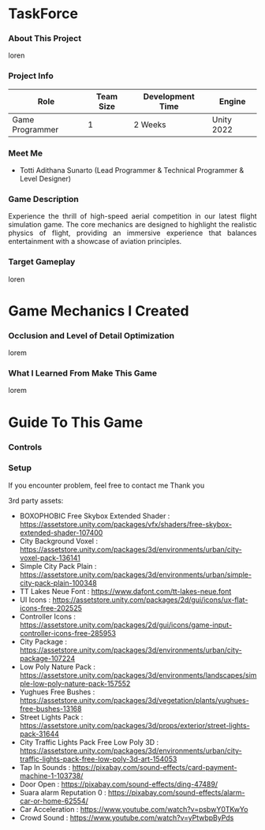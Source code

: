 <h1>TaskForce</h1>

<h3>About This Project</h3>
loren

<h3>Project Info</h3>

| **Role** | **Team Size** | **Development Time** | **Engine** |
|----------|---------------|---------------------|------------|
| Game Programmer | 1 | 2 Weeks | Unity 2022 |

<h3>Meet Me</h3>

- Totti Adithana Sunarto (Lead Programmer & Technical Programmer & Level Designer)

<h3>Game Description</h3>
<p align="justify">Experience the thrill of high-speed aerial competition in our latest flight simulation game. The core mechanics are designed to highlight the realistic physics of flight, providing an immersive experience that balances entertainment with a showcase of aviation principles.
</p>

<h3>Target Gameplay</h3>
<p align="justify">loren</p>

# Game Mechanics I Created

<h3>Occlusion and Level of Detail Optimization</h3>
<p align="justify">lorem</p>

<h3>What I Learned From Make This Game</h3>
<p align="justify">lorem</p>

# Guide To This Game
<h3>Controls</h3>


<h3>Setup</h3>


If you encounter problem, feel free to contact me
Thank you

3rd party assets:
- BOXOPHOBIC Free Skybox Extended Shader : https://assetstore.unity.com/packages/vfx/shaders/free-skybox-extended-shader-107400
- City Background Voxel : https://assetstore.unity.com/packages/3d/environments/urban/city-voxel-pack-136141
- Simple City Pack Plain : https://assetstore.unity.com/packages/3d/environments/urban/simple-city-pack-plain-100348
- TT Lakes Neue Font : https://www.dafont.com/tt-lakes-neue.font
- UI Icons : https://assetstore.unity.com/packages/2d/gui/icons/ux-flat-icons-free-202525
- Controller Icons : https://assetstore.unity.com/packages/2d/gui/icons/game-input-controller-icons-free-285953
- City Package : https://assetstore.unity.com/packages/3d/environments/urban/city-package-107224
- Low Poly Nature Pack : https://assetstore.unity.com/packages/3d/environments/landscapes/simple-low-poly-nature-pack-157552
- Yughues Free Bushes : https://assetstore.unity.com/packages/3d/vegetation/plants/yughues-free-bushes-13168
- Street Lights Pack : https://assetstore.unity.com/packages/3d/props/exterior/street-lights-pack-31644
- City Traffic Lights Pack Free Low Poly 3D : https://assetstore.unity.com/packages/3d/environments/urban/city-traffic-lights-pack-free-low-poly-3d-art-154053
- Tap In Sounds : https://pixabay.com/sound-effects/card-payment-machine-1-103738/
- Door Open : https://pixabay.com/sound-effects/ding-47489/
- Suara alarm Reputation 0 : https://pixabay.com/sound-effects/alarm-car-or-home-62554/
- Car Acceleration : https://www.youtube.com/watch?v=psbwY0TKwYo
- Crowd Sound : https://www.youtube.com/watch?v=yPtwbpByPds
